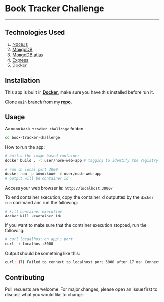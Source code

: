 # Book Tracker Challenge

---

## Technologies Used

1. [Node.js](https://nodejs.org/en/)
2. [MongoDB](https://www.mongodb.com/)
3. [MongoDB atlas](https://www.mongodb.com/atlas/database)
4. [Express](https://expressjs.com/)
5. [Docker](https://www.docker.com/)

## Installation

This app is built in **[Docker](https://www.docker.com/products/docker-desktop/)**, make sure you have this installed before run it.

Clone `main` branch from my **[repo](https://github.com/joaohb07/book-tracker-challenge)**.

## Usage

Access `book-tracker-challenge` folder:

```bash
cd book-tracker-challenge
```

How to run the app:

```bash title="Build Image"
# builds the image-based container
docker build . -t user/node-web-app # tagging to identify the registry
```

```bash
# run on local port 3000
docker run -p 3000:3000 -d user/node-web-app
# output will be container id
```

Access your web browser in: `http://localhost:3000/`

To end container execution, copy the container id outputted by the `docker run` command and run the following:

```bash
# kill container execution
docker kill <container id>
```

If you want to make sure that the container execution stopped, run the following:

```bash
# curl locaalhost on app's port
curl -i localhost:3000
```

Output should be something like this:

```bash
curl: (7) Failed to connect to localhost port 3000 after 17 ms: Connection refused
```

## Contributing

Pull requests are welcome. For major changes, please open an issue first to discuss what you would like to change.
